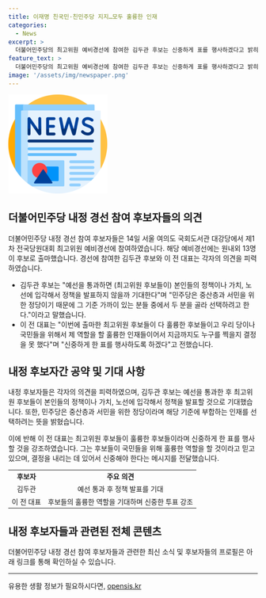 ```yaml
---
title: 이재명 친국민·친민주당 지지…모두 훌륭한 인재
categories:
  - News
excerpt: >
  더불어민주당의 최고위원 예비경선에 참여한 김두관 후보는 신중하게 표를 행사하겠다고 밝히며, 예선 통과시 정책 발표에 기대를 표현했다. 또한, 이 전 대표와 함께 출마한 김두관 전 의원은 민주당의 중산층과 서민을 위한 정당이기 때문에 신중한 선택이 필요하다고 강조했다. 최고위원 선거에는 원내외 13명이 출마했으며, 이날 예비경선을 통해 8명의 후보가 추려질 예정이다.
feature_text: >
  더불어민주당의 최고위원 예비경선에 참여한 김두관 후보는 신중하게 표를 행사하겠다고 밝히며, 예선 통과시 정책 발표에 기대를 표현했다. 또한, 이 전 대표와 함께 출마한 김두관 전 의원은 민주당의 중산층과 서민을 위한 정당이기 때문에 신중한 선택이 필요하다고 강조했다. 최고위원 선거에는 원내외 13명이 출마했으며, 이날 예비경선을 통해 8명의 후보가 추려질 예정이다.
image: '/assets/img/newspaper.png'
---
```


<p><img src="/assets/img/newspaper.png" alt="kimp 속보" /></p>

<h2 data-ke-size="size26">더불어민주당 내정 경선 참여 후보자들의 의견</h2>

<p data-ke-size="size16">더불어민주당 내정 경선 참여 후보자들은 14일 서울 여의도 국회도서관 대강당에서 제1차 전국당원대회 최고위원 예비경선에 참여하였습니다. 해당 예비경선에는 원내외 13명이 후보로 출마했습니다. 경선에 참여한 김두관 후보와 이 전 대표는 각자의 의견을 피력하였습니다.</p>

<ul>
  <li>김두관 후보는 "예선을 통과하면 (최고위원 후보들이) 본인들의 정책이나 가치, 노선에 입각해서 정책을 발표하지 않을까 기대한다"며 "민주당은 중산층과 서민을 위한 정당이기 때문에 그 기준 가까이 있는 분들 중에서 두 분을 골라 선택하려고 한다."이라고 말했습니다.</li>
  <li>이 전 대표는 "이번에 출마한 최고위원 후보들이 다 훌륭한 후보들이고 우리 당이나 국민들을 위해서 제 역할을 할 훌륭한 인재들이어서 지금까지도 누구를 찍을지 결정을 못 했다"며 "신중하게 한 표를 행사하도록 하겠다"고 전했습니다.</li>
</ul>

<h2 data-ke-size="size26">내정 후보자간 공약 및 기대 사항</h2>

<p data-ke-size="size16">내정 후보자들은 각자의 의견을 피력하였으며, 김두관 후보는 예선을 통과한 후 최고위원 후보들이 본인들의 정책이나 가치, 노선에 입각해서 정책을 발표할 것으로 기대했습니다. 또한, 민주당은 중산층과 서민을 위한 정당이라며 해당 기준에 부합하는 인재를 선택하려는 뜻을 밝혔습니다.</p>

<p data-ke-size="size16">이에 반해 이 전 대표는 최고위원 후보들이 훌륭한 후보들이라며 신중하게 한 표를 행사할 것을 강조하였습니다. 그는 후보들이 국민들을 위해 훌륭한 역할을 할 것이라고 믿고 있으며, 결정을 내리는 데 있어서 신중해야 한다는 메시지를 전달했습니다.</p>

<table>
    <tr>
        <td style="text-align: center; height: 17px;"><b>후보자</b></td>
        <td style="text-align: center; height: 17px;"><b>주요 의견</b></td>
    </tr>
    <tr>
        <td style="text-align: center; height: 17px;">김두관</td>
        <td style="text-align: center; height: 17px;">예선 통과 후 정책 발표를 기대</td>
    </tr>
    <tr>
        <td style="text-align: center; height: 17px;">이 전 대표</td>
        <td style="text-align: center; height: 17px;">후보들의 훌륭한 역할을 기대하며 신중한 투표 강조</td>
    </tr>
</table>

<h2 data-ke-size="size26">내정 후보자들과 관련된 전체 콘텐츠</h2>

<p data-ke-size="size16">더불어민주당 내정 경선 참여 후보자들과 관련한 최신 소식 및 후보자들의 프로필은 아래 링크를 통해 확인하실 수 있습니다.</p>

<hr>

<p data-ke-size="size16"></p>
유용한 생활 정보가 필요하시다면, <a href="https://opensis.kr" rel="dofollow">opensis.kr</a>


